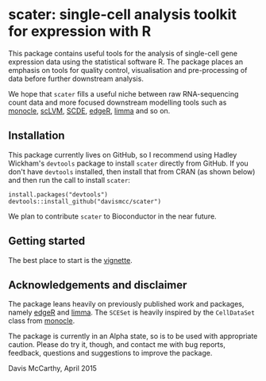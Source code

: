 # scater: single-cell analysis toolkit for expression with R

This package contains useful tools for the analysis of single-cell
gene expression data using the statistical software R. The package places an
emphasis on tools for quality control, visualisation and pre-processing of data
before further downstream analysis.

We hope that `scater` fills a useful niche between raw RNA-sequencing
count data and more focused downstream modelling tools such as 
[monocle](http://www.bioconductor.org/packages/release/bioc/html/monocle.html), 
[scLVM](http://github.com/PMBio/scLVM),
[SCDE](http://pklab.med.harvard.edu/scde/index.html), 
[edgeR](http://www.bioconductor.org/packages/release/bioc/html/edgeR.html), 
[limma](http://www.bioconductor.org/packages/release/bioc/html/limma.html) and 
so on.


## Installation
This package currently lives on GitHub, so I recommend using Hadley Wickham's 
`devtools` package to install `scater` directly from GitHub. If you don't have 
`devtools` installed, then install that from CRAN (as shown below) and then run
the call to install `scater`:

```{r }
install.packages("devtools")
devtools::install_github("davismcc/scater")
```

We plan to contribute `scater` to Bioconductor in the near future.


## Getting started

The best place to start is the [vignette](http://htmlpreview.github.io/?http://github.com/davismcc/scater/blob/master/inst/doc/vignette.html).


## Acknowledgements and disclaimer

The package leans heavily on previously published work and packages, namely 
[edgeR](http://bioconductor.org/packages/release/bioc/html/edgeR.html) and 
[limma](http://bioconductor.org/packages/release/bioc/html/limma.html). The `SCESet` is heavily inspired by the `CellDataSet` class from [monocle](http://www.bioconductor.org/packages/release/bioc/html/monocle.html).


<!---
It also uses and extends code for an approximate rank-product test by [Heskes et al (2014)](http://dx.doi.org/10.1186/s12859-014-0367-1).
-->


The package is currently in an Alpha state, so is to be used with appropriate 
caution. Please do try it, though, and contact me with bug reports, feedback, 
questions and suggestions to improve the package.

Davis McCarthy, April 2015
